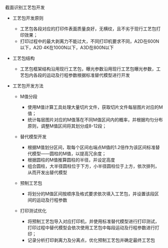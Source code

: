 截面识别工艺包开发

- 工艺包开发原则
  - 工艺包各段对应的打印件表面质量良好，无横纹，且不劣于现行工艺包打印效果；
  - 打印过程中的最大剥离力不能过大，不同打印机要求不同，A2D在600N以下，A2D 4K在1000N以下，A3D在800N以下

- 工艺包结构
  - 工艺包框架结构沿用现行工艺包，曝光参数沿用现行工艺包曝光参数，工艺包内各段的运动及行程参数根据标准替代模型进行开发

- 工艺包开发方法

  - M值分段
    - 使用M值计算工具处理大量切片文件，获取切片文件每层图片对应的M值；
    - 统计每层图片对应的M值落在不同M值区间内的概率，并根据均匀分布原则，调整M值区间将其划分成8-12段；

  - 替代模型开发
    - 根据M值划分区间，取每个区间右端点M值的1.2倍作为该区间标准替代模型——圆柱的M值，以提高冗余度；
    - 根据圆柱的M值推算圆柱的半径，并设定高度
    - 组合圆柱，大半径圆柱位于下方，小半径圆柱位于上方，依次排列，从而开发出替代模型
  - 预制工艺包
    - 将划分的M值区间按顺序及格式要求依次填入工艺包，并设置该段区间的运动及行程参数

  - 打印测试优化
    - 将预制工艺包导入对应打印机，并使用标准替代模型进行打印测试，打印过程中替代模型会依次使用工艺包中每段运动及行程参数进行打印；
    - 记录分析打印剥离力及分离点，优化预制工艺包并确定最终工艺包

